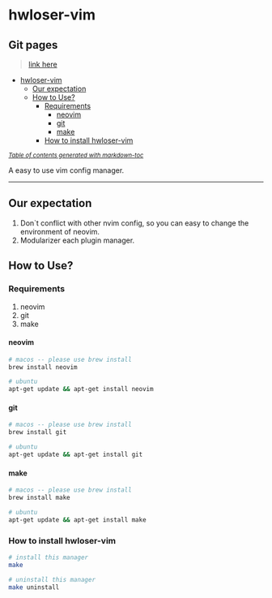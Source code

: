 # hwloser-vim

## Git pages

> [link here](https://hwloser.github.io/hwloser-vim/)

- [hwloser-vim](#hwloser-vim)
  * [Our expectation](#our-expectation)
  * [How to Use?](#how-to-use-)
    + [Requirements](#requirements)
      - [neovim](#neovim)
      - [git](#git)
      - [make](#make)
    + [How to install hwloser-vim](#how-to-install-hwloser-vim)

<small><i><a href='http://ecotrust-canada.github.io/markdown-toc/'>Table of contents generated with markdown-toc</a></i></small>


A easy to use vim config manager.

---

## Our expectation

1. Don`t conflict with other nvim config, so you can easy to change the environment of neovim.
2. Modularizer each plugin manager.

## How to Use?

### Requirements

1. neovim
2. git
3. make

#### neovim

```bash
# macos -- please use brew install
brew install neovim

# ubuntu
apt-get update && apt-get install neovim
```

#### git

```bash
# macos -- please use brew install
brew install git

# ubuntu
apt-get update && apt-get install git
```

#### make

```bash
# macos -- please use brew install
brew install make

# ubuntu
apt-get update && apt-get install make
```


### How to install hwloser-vim

```bash
# install this manager
make

# uninstall this manager
make uninstall
```
